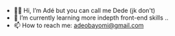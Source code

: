 - 👋🏿 Hi, I’m Adé but you can call me Dede (jk don't)
- 🌱 I’m currently learning more indepth front-end skills ..
- 📫 How to reach me: adeobayomi@gmail.com
<!---
Elapache98/Elapache98 is a ✨ special ✨ repository because its `README.md` (this file) appears on your GitHub profile.
You can click the Preview link to take a look at your changes.
--->

